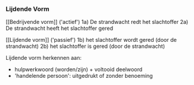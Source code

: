 ### Lijdende Vorm

[[Bedrijvende vorm]] ('actief')
1a) De strandwacht redt het slachtoffer
2a) De strandwacht heeft het slachtoffer gered

[[Lijdende vorm]] ('passief')
1b) het slachtoffer wordt gered (door de strandwacht)
2b) het slachtoffer is gered (door de strandwacht)

Lijdende vorm herkennen aan:
- hulpwerkwoord (worden/zijn) + voltooid deelwoord
- 'handelende persoon': uitgedrukt of zonder benoeming


